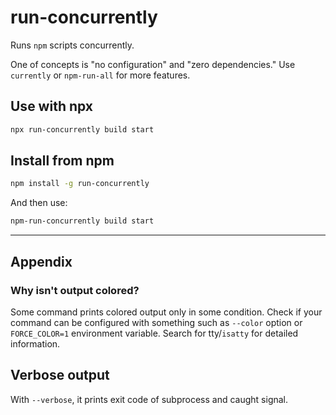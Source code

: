 # run-concurrently

Runs `npm` scripts concurrently.

One of concepts is "no configuration" and "zero dependencies."
Use `currently` or `npm-run-all` for more features.

## Use with npx

```sh
npx run-concurrently build start
```

## Install from npm

```sh
npm install -g run-concurrently
```

And then use:

```sh
npm-run-concurrently build start
```

----

## Appendix

### Why isn't output colored?

Some command prints colored output only in some condition.
Check if your command can be configured with something
such as `--color` option or `FORCE_COLOR=1` environment variable.
Search for tty/`isatty` for detailed information.

## Verbose output

With `--verbose`, it prints exit code of subprocess and caught signal.
